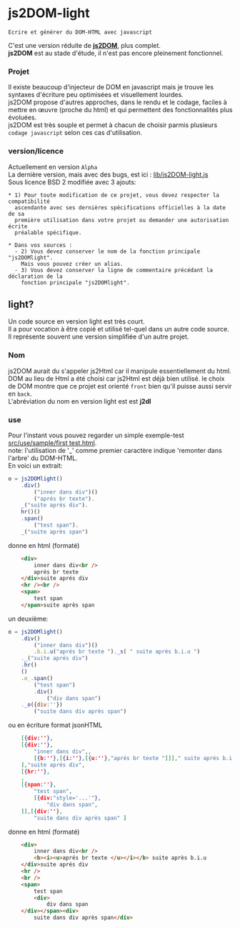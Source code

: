 # js2DOM-light  

    Ecrire et générer du DOM-HTML avec javascript  
    
C'est une version réduite de  [**js2DOM**](), plus complet.  
**js2DOM** est au stade d'étude, il n'est pas encore pleinement fonctionnel.  

### Projet  
Il existe beaucoup d'injecteur de DOM en javascript mais je trouve les syntaxes d'écriture peu optimisées et visuellement lourdes.  
js2DOM propose d'autres approches, dans le rendu et le codage, faciles à mettre en œuvre (proche du html) et qui permettent des fonctionnalités plus évoluées.  
js2DOM est très souple et permet à chacun de choisir parmis plusieurs `codage javascript` selon ces cas d'utilisation.  

### version/licence
Actuellement en version `Alpha`  
La dernière version, mais avec des bugs, est ici : [lib/js2DOM-light.js](lib/js2DOM-light.js)  
Sous licence BSD 2 modifiée avec 3 ajouts:
```
* 1) Pour toute modification de ce projet, vous devez respecter la compatibilité
  ascendante avec ses dernières spécifications officielles à la date de sa
  première utilisation dans votre projet ou demander une autorisation écrite
  préalable spécifique.

* Dans vos sources : 
  - 2) Vous devez conserver le nom de la fonction principale "js2DOMlight".
    Mais vous pouvez créer un alias.
  - 3) Vous devez conserver la ligne de commentaire précédant la déclaration de la
    fonction principale "js2DOMlight".
```

## light?
Un code source en version light est très court.  
Il a pour vocation à être copié et utilisé tel-quel dans un autre code source.  
Il représente souvent une version simplifiée d'un autre projet.  

### Nom
js2DOM aurait du s'appeler js2Html car il manipule essentiellement du html.
DOM au lieu de Html a été choisi car js2Html est déjà bien utilisé.
le choix de DOM montre que ce projet est orienté `front` bien qu'il puisse aussi servir en `back`.     
L'abréviation du nom en version light est est **j2dl**  

### use  
Pour l'instant vous pouvez regarder un simple exemple-test [src/use/sample/first test.html](src/use/samples/first%20test.html).   
note: l'utilisation de '_' comme premier caractère indique 'remonter dans l'arbre' du DOM-HTML.   
En voici un extrait:  
```javascript
o = js2DOMlight()
    .div()
        ("inner dans div")()
        ("aprés br texte").
    _("suite aprés div").
    hr()()
    .span()
        ("test span").
    _("suite après span")
```   
donne en html (formaté)
```html 
    <div>
        inner dans div<br />
        aprés br texte
    </div>suite aprés div
    <hr /><br />
    <span>
        test span
    </span>suite après span
```  
un deuxième:  
```javascript  
o = js2DOMlight()
    .div()
        ("inner dans div")()
        .b.i.u("aprés br texte ")._s( " suite après b.i.u ")
    ._("suite aprés div")
    .hr()
    ()
    .o_.span()
        ("test span")
        .div()
            ("div dans span")
    ._o({div:''})
        ("suite dans div après span")
```  
ou en écriture format jsonHTML
```json  
    [{div:''},
    [{div:''},
        "inner dans div",,
        [{b:''},[{i:''},[{u:''},"aprés br texte "]]]," suite après b.i.u "
    ],"suite aprés div",
    [{hr:''},
    ,
    [{span:''},
        "test span",
        [{div:"style='...'"},
            "div dans span",
    ]],[{div:''},
        "suite dans div après span" ]
```  
donne en html (formaté)  
```html
    <div>
        inner dans div<br />
        <b><i><u>aprés br texte </u></i></b> suite après b.i.u 
    </div>suite aprés div
    <hr />
    <br />
    <span>
        test span
        <div>
            div dans span
    </div></span><div>
        suite dans div après span</div>
```

